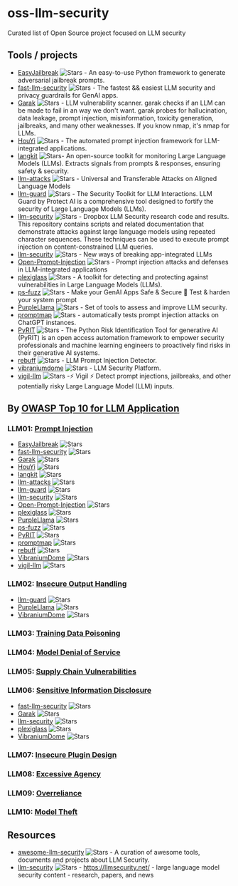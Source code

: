 # oss-llm-security
Curated list of Open Source project focused on LLM security 

## Tools / projects

- [EasyJailbreak](https://github.com/EasyJailbreak/EasyJailbreak) ![Stars](https://img.shields.io/github/stars/EasyJailbreak/EasyJailbreak) - An easy-to-use Python framework to generate adversarial jailbreak prompts.
- [fast-llm-security](https://github.com/ZenGuard-AI/fast-llm-security) ![Stars](https://img.shields.io/github/stars/ZenGuard-AI/fast-llm-security) - The fastest && easiest LLM security and privacy guardrails for GenAI apps.
- [Garak](https://github.com/leondz/garak/) ![Stars](https://img.shields.io/github/stars/leondz/garak) -  LLM vulnerability scanner. garak checks if an LLM can be made to fail in an way we don't want. garak probes for hallucination, data leakage, prompt injection, misinformation, toxicity generation, jailbreaks, and many other weaknesses. If you know nmap, it's nmap for LLMs.
- [HouYi](https://github.com/LLMSecurity/HouYi) ![Stars](https://img.shields.io/github/stars/LLMSecurity/HouYi) - The automated prompt injection framework for LLM-integrated applications.
- [langkit](https://github.com/whylabs/langkit) ![Stars](https://img.shields.io/github/stars/whylabs/langkit)- An open-source toolkit for monitoring Large Language Models (LLMs). Extracts signals from prompts & responses, ensuring safety & security.
- [llm-attacks](https://github.com/llm-attacks/llm-attacks) ![Stars](https://img.shields.io/github/stars/llm-attacks/llm-attacks) - Universal and Transferable Attacks on Aligned Language Models
- [llm-guard](https://github.com/protectai/llm-guard) ![Stars](https://img.shields.io/github/stars/protectai/llm-guard) - The Security Toolkit for LLM Interactions. LLM Guard by Protect AI is a comprehensive tool designed to fortify the security of Large Language Models (LLMs).
- [llm-security](https://github.com/dropbox/llm-security) ![Stars](https://img.shields.io/github/stars/dropbox/llm-security) - Dropbox LLM Security research code and results. This repository contains scripts and related documentation that demonstrate attacks against large language models using repeated character sequences. These techniques can be used to execute prompt injection on content-constrained LLM queries.
- [llm-security](https://github.com/greshake/llm-security) ![Stars](https://img.shields.io/github/stars/greshake/llm-security)  -  New ways of breaking app-integrated LLMs
- [Open-Prompt-Injection](https://github.com/liu00222/Open-Prompt-Injection) ![Stars](https://img.shields.io/github/stars/liu00222/Open-Prompt-Injection) - Prompt injection attacks and defenses in LLM-integrated applications
- [plexiglass](https://github.com/safellama/plexiglass) ![Stars](https://img.shields.io/github/stars/safellama/plexiglass) - A toolkit for detecting and protecting against vulnerabilities in Large Language Models (LLMs). 
- [ps-fuzz](https://github.com/prompt-security/ps-fuzz) ![Stars](https://img.shields.io/github/stars/prompt-security/ps-fuzz) - Make your GenAI Apps Safe & Secure 🚀 Test & harden your system prompt
- [PurpleLlama](https://github.com/facebookresearch/PurpleLlama) ![Stars](https://img.shields.io/github/stars/facebookresearch/PurpleLlama) - Set of tools to assess and improve LLM security. 
- [promptmap](https://github.com/utkusen/promptmap) ![Stars](https://img.shields.io/github/stars/utkusen/promptmap) - automatically tests prompt injection attacks on ChatGPT instances.
- [PyRIT](https://github.com/Azure/PyRIT) ![Stars](https://img.shields.io/github/stars/Azure/PyRIT) - The Python Risk Identification Tool for generative AI (PyRIT) is an open access automation framework to empower security professionals and machine learning engineers to proactively find risks in their generative AI systems.
- [rebuff](https://github.com/protectai/rebuff) ![Stars](https://img.shields.io/github/stars/protectai/rebuff) - LLM Prompt Injection Detector.
- [vibraniumdome](https://github.com/genia-dev/vibraniumdome) ![Stars](https://img.shields.io/github/stars/genia-dev/vibraniumdome) -  LLM Security Platform.
- [vigil-llm](https://github.com/deadbits/vigil-llm) ![Stars](https://img.shields.io/github/stars/deadbits/vigil-llm) -⚡ Vigil ⚡ Detect prompt injections, jailbreaks, and other potentially risky Large Language Model (LLM) inputs.

## By [OWASP Top 10 for LLM Application](https://llmtop10.com/)

### LLM01: [Prompt Injection](https://llmtop10.com/llm01/)
- [EasyJailbreak](https://github.com/EasyJailbreak/EasyJailbreak) ![Stars](https://img.shields.io/github/stars/EasyJailbreak/EasyJailbreak)
- [fast-llm-security](https://github.com/ZenGuard-AI/fast-llm-security) ![Stars](https://img.shields.io/github/stars/ZenGuard-AI/fast-llm-security)
- [Garak](https://github.com/leondz/garak/) ![Stars](https://img.shields.io/github/stars/leondz/garak)
- [HouYi](https://github.com/LLMSecurity/HouYi) ![Stars](https://img.shields.io/github/stars/LLMSecurity/HouYi)
- [langkit](https://github.com/whylabs/langkit) ![Stars](https://img.shields.io/github/stars/whylabs/langkit)
- [llm-attacks](https://github.com/llm-attacks/llm-attacks) ![Stars](https://img.shields.io/github/stars/llm-attacks/llm-attacks)
- [llm-guard](https://github.com/protectai/llm-guard) ![Stars](https://img.shields.io/github/stars/protectai/llm-guard)
- [llm-security](https://github.com/dropbox/llm-security) ![Stars](https://img.shields.io/github/stars/dropbox/llm-security)
- [Open-Prompt-Injection](https://github.com/liu00222/Open-Prompt-Injection) ![Stars](https://img.shields.io/github/stars/liu00222/Open-Prompt-Injection)
- [plexiglass](https://github.com/safellama/plexiglass) ![Stars](https://img.shields.io/github/stars/safellama/plexiglass)
- [PurpleLlama](https://github.com/facebookresearch/PurpleLlama) ![Stars](https://img.shields.io/github/stars/facebookresearch/PurpleLlama)
- [ps-fuzz](https://github.com/prompt-security/ps-fuzz) ![Stars](https://img.shields.io/github/stars/prompt-security/ps-fuzz)
- [PyRIT](https://github.com/Azure/PyRIT) ![Stars](https://img.shields.io/github/stars/Azure/PyRIT)
- [promptmap](https://github.com/utkusen/promptmap) ![Stars](https://img.shields.io/github/stars/utkusen/promptmap)
- [rebuff](https://github.com/protectai/rebuff) ![Stars](https://img.shields.io/github/stars/protectai/rebuff)
- [VibraniumDome](https://github.com/genia-dev/vibraniumdome) ![Stars](https://img.shields.io/github/stars/genia-dev/vibraniumdome)
- [vigil-llm](https://github.com/deadbits/vigil-llm) ![Stars](https://img.shields.io/github/stars/deadbits/vigil-llm)
  
### LLM02: [Insecure Output Handling](https://llmtop10.com/llm02/)
- [llm-guard](https://github.com/protectai/llm-guard) ![Stars](https://img.shields.io/github/stars/protectai/llm-guard)
- [PurpleLlama](https://github.com/facebookresearch/PurpleLlama) ![Stars](https://img.shields.io/github/stars/facebookresearch/PurpleLlama)
- [VibraniumDome](https://github.com/genia-dev/vibraniumdome) ![Stars](https://img.shields.io/github/stars/genia-dev/vibraniumdome)

### LLM03: [Training Data Poisoning](https://llmtop10.com/llm03/)
### LLM04: [Model Denial of Service](https://llmtop10.com/llm04/)
### LLM05: [Supply Chain Vulnerabilities](https://llmtop10.com/llm05/)
### LLM06: [Sensitive Information Disclosure](https://llmtop10.com/llm06/)
- [fast-llm-security](https://github.com/ZenGuard-AI/fast-llm-security) ![Stars](https://img.shields.io/github/stars/ZenGuard-AI/fast-llm-security)
- [Garak](https://github.com/leondz/garak/) ![Stars](https://img.shields.io/github/stars/leondz/garak)
- [llm-security](https://github.com/greshake/llm-security) ![Stars](https://img.shields.io/github/stars/greshake/llm-security)
- [plexiglass](https://github.com/safellama/plexiglass) ![Stars](https://img.shields.io/github/stars/safellama/plexiglass)
- [VibraniumDome](https://github.com/genia-dev/vibraniumdome) ![Stars](https://img.shields.io/github/stars/genia-dev/vibraniumdome)

### LLM07: [Insecure Plugin Design](https://llmtop10.com/llm07/)
### LLM08: [Excessive Agency](https://llmtop10.com/llm08/)
### LLM09: [Overreliance](https://llmtop10.com/llm09/)
### LLM10: [Model Theft](https://llmtop10.com/llm10/)

## Resources
- [awesome-llm-security](https://github.com/corca-ai/awesome-llm-security) ![Stars](https://img.shields.io/github/stars/corca-ai/awesome-llm-security) -  A curation of awesome tools, documents and projects about LLM Security. 
- [llm-security](https://github.com/llmsecnet/llmsec-site) ![Stars](https://img.shields.io/github/stars/llmsecnet/llmsec-site) - https://llmsecurity.net/ - large language model security content - research, papers, and news
